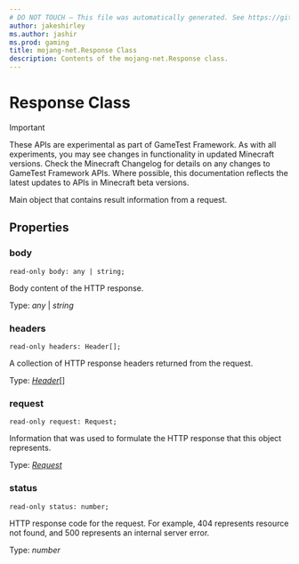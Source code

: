 ```yaml
---
# DO NOT TOUCH — This file was automatically generated. See https://github.com/Mojang/MinecraftScriptingApiDocsGenerator to modify descriptions, examples, etc.
author: jakeshirley
ms.author: jashir
ms.prod: gaming
title: mojang-net.Response Class
description: Contents of the mojang-net.Response class.
---
```

# Response Class
>[!IMPORTANT]
>These APIs are experimental as part of GameTest Framework. As with all experiments, you may see changes in functionality in updated Minecraft versions. Check the Minecraft Changelog for details on any changes to GameTest Framework APIs. Where possible, this documentation reflects the latest updates to APIs in Minecraft beta versions.

Main object that contains result information from a request.

## Properties
### **body**
`read-only body: any | string;`

Body content of the HTTP response.

Type: *any* | *string*


### **headers**
`read-only headers: Header[];`

A collection of HTTP response headers returned from the request.

Type: [*Header*](Header.md)[]


### **request**
`read-only request: Request;`

Information that was used to formulate the HTTP response that this object represents.

Type: [*Request*](Request.md)


### **status**
`read-only status: number;`

HTTP response code for the request. For example, 404 represents resource not found, and 500 represents an internal server error.

Type: *number*


